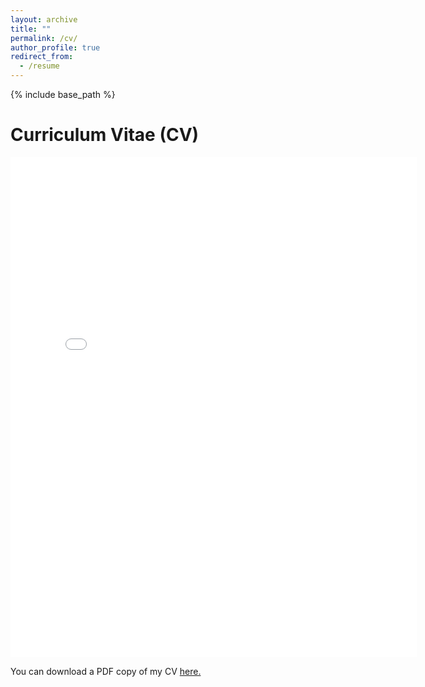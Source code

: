 ```yaml
---
layout: archive
title: ""
permalink: /cv/
author_profile: true
redirect_from:
  - /resume
---
```


{% include base_path %}

# Curriculum Vitae (CV)

<embed src="{{ site.baseurl }}/files/CV_2024.9.pdf" width="650" height="800" type='application/pdf'>

You can download a PDF copy of my CV <a href="{{ site.baseurl }}/files/CV_2024.6.pdf">here.</a>